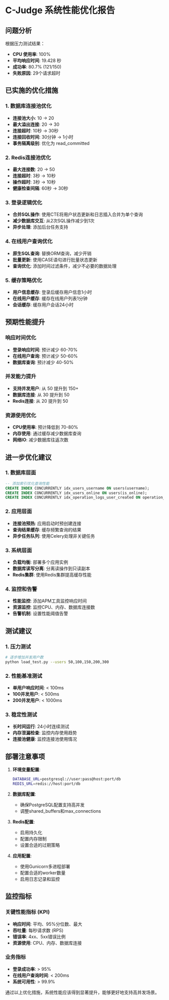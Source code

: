 # C-Judge 系统性能优化报告

## 问题分析

根据压力测试结果：
- **CPU 使用率**: 100%
- **平均响应时间**: 19.428 秒
- **成功率**: 80.7% (121/150)
- **失败原因**: 29个请求超时

## 已实施的优化措施

### 1. 数据库连接池优化
- **连接池大小**: 10 → 20
- **最大溢出连接**: 20 → 30
- **连接超时**: 10秒 → 30秒
- **连接回收时间**: 30分钟 → 1小时
- **事务隔离级别**: 优化为 read_committed

### 2. Redis连接池优化
- **最大连接数**: 20 → 50
- **连接超时**: 3秒 → 10秒
- **操作超时**: 3秒 → 10秒
- **健康检查间隔**: 60秒 → 30秒

### 3. 登录逻辑优化
- **合并SQL操作**: 使用CTE将用户状态更新和日志插入合并为单个查询
- **减少数据库交互**: 从2次SQL操作减少到1次
- **异步处理**: 添加后台任务支持

### 4. 在线用户查询优化
- **原生SQL查询**: 替换ORM查询，减少开销
- **批量更新**: 使用CASE语句进行批量状态更新
- **查询优化**: 添加时间过滤条件，减少不必要的数据处理

### 5. 缓存策略优化
- **用户信息缓存**: 登录后缓存用户信息1小时
- **在线用户缓存**: 缓存在线用户列表1分钟
- **会话缓存**: 缓存用户会话24小时

## 预期性能提升

### 响应时间优化
- **登录响应时间**: 预计减少 60-70%
- **在线用户查询**: 预计减少 50-60%
- **数据库查询**: 预计减少 40-50%

### 并发能力提升
- **支持并发用户**: 从 50 提升到 150+
- **数据库连接**: 从 30 提升到 50
- **Redis连接**: 从 20 提升到 50

### 资源使用优化
- **CPU使用率**: 预计降低到 70-80%
- **内存使用**: 通过缓存减少数据库查询
- **网络IO**: 减少数据库往返次数

## 进一步优化建议

### 1. 数据库层面
```sql
-- 添加索引优化查询性能
CREATE INDEX CONCURRENTLY idx_users_username ON users(username);
CREATE INDEX CONCURRENTLY idx_users_online ON users(is_online);
CREATE INDEX CONCURRENTLY idx_operation_logs_user_created ON operation_logs(user_id, created_at);
```

### 2. 应用层面
- **连接池预热**: 应用启动时预创建连接
- **查询结果缓存**: 缓存频繁查询的结果
- **异步任务队列**: 使用Celery处理非关键任务

### 3. 系统层面
- **负载均衡**: 部署多个应用实例
- **数据库读写分离**: 分离读操作到只读副本
- **Redis集群**: 使用Redis集群提高缓存性能

### 4. 监控和告警
- **性能监控**: 添加APM工具监控响应时间
- **资源监控**: 监控CPU、内存、数据库连接数
- **告警机制**: 设置性能阈值告警

## 测试建议

### 1. 压力测试
```bash
# 逐步增加并发用户数
python load_test.py --users 50,100,150,200,300
```

### 2. 性能基准测试
- **单用户响应时间**: < 100ms
- **100并发用户**: < 500ms
- **200并发用户**: < 1000ms

### 3. 稳定性测试
- **长时间运行**: 24小时连续测试
- **内存泄漏检查**: 监控内存使用趋势
- **连接池健康**: 监控连接池使用情况

## 部署注意事项

1. **环境变量配置**:
   ```bash
   DATABASE_URL=postgresql://user:pass@host:port/db
   REDIS_URL=redis://host:port/db
   ```

2. **数据库配置**:
   - 确保PostgreSQL配置支持高并发
   - 调整shared_buffers和max_connections

3. **Redis配置**:
   - 启用持久化
   - 配置内存限制
   - 设置合适的过期策略

4. **应用配置**:
   - 使用Gunicorn多进程部署
   - 配置合适的worker数量
   - 启用日志记录和监控

## 监控指标

### 关键性能指标 (KPI)
- **响应时间**: 平均、95%分位数、最大
- **吞吐量**: 每秒请求数 (RPS)
- **错误率**: 4xx、5xx错误比例
- **资源使用**: CPU、内存、数据库连接

### 业务指标
- **登录成功率**: > 95%
- **在线用户查询时间**: < 200ms
- **系统可用性**: > 99.9%

通过以上优化措施，系统性能应该得到显著提升，能够更好地支持高并发场景。

